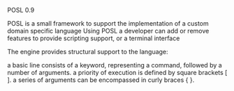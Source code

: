 POSL 0.9

POSL is a small framework to support the implementation of a custom domain specific language
Using POSL a developer can add or remove features to provide scripting support, or a terminal interface

The engine provides structural support to the language:

a basic line consists of a keyword, representing a command, followed by a number of arguments.
a priority of execution is defined by square brackets [ ].
a series of arguments can be encompassed in curly braces { }.

 

